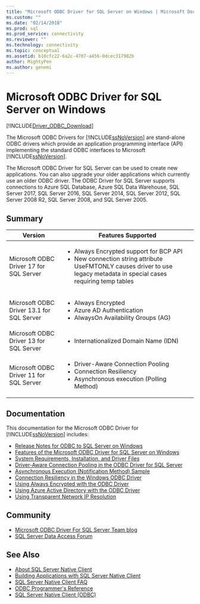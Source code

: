 ```yaml
---
title: "Microsoft ODBC Driver for SQL Server on Windows | Microsoft Docs"
ms.custom: ""
ms.date: "02/14/2018"
ms.prod: sql
ms.prod_service: connectivity
ms.reviewer: ""
ms.technology: connectivity
ms.topic: conceptual
ms.assetid: b10cfc22-6a2c-4707-a456-0dcec317982b
author: MightyPen
ms.author: genemi
---
```

# Microsoft ODBC Driver for SQL Server on Windows
[!INCLUDE[Driver_ODBC_Download](../../../includes/driver_odbc_download.md)]

The Microsoft ODBC Drivers for [!INCLUDE[ssNoVersion](../../../includes/ssnoversion-md.md)] are stand-alone ODBC drivers which provide an application programming interface (API) implementing the standard ODBC interfaces to Microsoft [!INCLUDE[ssNoVersion](../../../includes/ssnoversion-md.md)].

The Microsoft ODBC Driver for SQL Server can be used to create new applications. You can also upgrade your older applications which currently use an older ODBC driver. The ODBC Driver for SQL Server supports connections to Azure SQL Database, Azure SQL Data Warehouse, SQL Server 2017, SQL Server 2016, SQL Server 2014, SQL Server 2012, SQL Server 2008 R2, SQL Server 2008, and SQL Server 2005.  

## Summary

| Version       | Features Supported      |
| ------------- |---------------| 
| Microsoft ODBC Driver 17 for SQL Server | <ul><li>Always Encrypted support for BCP API</li><li>New connection string attribute UseFMTONLY causes driver to use legacy metadata in special cases requiring temp tables</li>
| Microsoft ODBC Driver 13.1 for SQL Server     | <ul><li>Always Encrypted</li><li>Azure AD Authentication</li><li>AlwaysOn Availability Groups (AG)</li></ul>   | 
| Microsoft ODBC Driver 13 for SQL Server      | <ul><li>Internationalized Domain Name (IDN)</li></ul> |
| Microsoft ODBC Driver 11 for SQL Server | <ul><li>Driver-Aware Connection Pooling</li><li>Connection Resiliency</li><li>Asynchronous execution (Polling Method)</li></ul> |    

## Documentation  
This documentation for the Microsoft ODBC Driver for [!INCLUDE[ssNoVersion](../../../includes/ssnoversion-md.md)] includes:  
  
-   [Release Notes for ODBC to SQL Server on Windows](../../../connect/odbc/windows/release-notes-odbc-sql-server-windows.md)  
-   [Features of the Microsoft ODBC Driver for SQL Server on Windows](../../../connect/odbc/windows/features-of-the-microsoft-odbc-driver-for-sql-server-on-windows.md)  
-   [System Requirements, Installation, and Driver Files](../../../connect/odbc/windows/system-requirements-installation-and-driver-files.md)  
-   [Driver-Aware Connection Pooling in the ODBC Driver for SQL Server](../../../connect/odbc/windows/driver-aware-connection-pooling-in-the-odbc-driver-for-sql-server.md)  
-   [Asynchronous Execution &#40;Notification Method&#41; Sample](../../../connect/odbc/windows/asynchronous-execution-notification-method-sample.md)  
-   [Connection Resiliency in the Windows ODBC Driver](../../../connect/odbc/windows/connection-resiliency-in-the-windows-odbc-driver.md)  
-   [Using Always Encrypted with the ODBC Driver](../../../connect/odbc/using-always-encrypted-with-the-odbc-driver.md)
-   [Using Azure Active Directory with the ODBC Driver](../../../connect/odbc/using-azure-active-directory.md) 
-   [Using Transparent Network IP Resolution](../../../connect/odbc/using-transparent-network-ip-resolution.md)   

## Community  
- [Microsoft ODBC Driver For SQL Server Team blog](https://blogs.msdn.com/sqlnativeclient/default.aspx)  
- [SQL Server Data Access Forum](https://social.technet.microsoft.com/Forums/en/sqldataaccess/threads)  
  
## See Also  
- [About SQL Server Native Client](https://msdn.microsoft.com/sqlserver/ff658532.aspx)   
- [Building Applications with SQL Server Native Client](../../../relational-databases/native-client/applications/building-applications-with-sql-server-native-client.md)   
- [SQL Server Native Client FAQ](https://msdn.microsoft.com/sqlserver/aa937707.aspx)   
- [ODBC Programmer's Reference](../../../odbc/reference/odbc-programmer-s-reference.md)   
- [SQL Server Native Client (ODBC)](../../../relational-databases/native-client/odbc/sql-server-native-client-odbc.md)  
